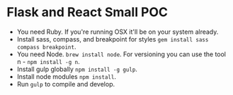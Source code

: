 # Flask and React Small POC

- You need Ruby. If you're running OSX it'll be on your system already.
- Install sass, compass, and breakpoint for styles `gem install sass compass breakpoint`.
- You need Node. `brew install node`. For versioning you can use the tool n - `npm install -g n`.
- Install gulp globally `npm install -g gulp`.
- Install node modules `npm install`.
- Run `gulp` to compile and develop.
